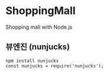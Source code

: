 # ShoppingMall
Shopping mall with Node.js 

## 뷰엔진 (nunjucks) 
```
npm install nunjucks
const nunjucks = require('nunjucks');
```
